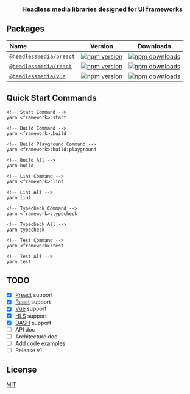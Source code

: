 <h3 align="center">
  Headless media libraries designed for UI frameworks
</h3>

## Packages

| Name                                                                                                                    |                                                            Version                                                            |                                                            Downloads                                                             |
| :---------------------------------------------------------------------------------------------------------------------- | :---------------------------------------------------------------------------------------------------------------------------: | :------------------------------------------------------------------------------------------------------------------------------: |
| [`@headlessmedia/preact`](https://github.com/willnguyen1312/headlessmedia/tree/master/packages/%40headlessmedia-preact) | [![npm version](https://img.shields.io/npm/v/@headlessmedia/preact.svg)](https://www.npmjs.com/package/@headlessmedia/preact) | [![npm downloads](https://img.shields.io/npm/dt/@headlessmedia/preact.svg)](https://www.npmjs.com/package/@headlessmedia/preact) |
| [`@headlessmedia/react`](https://github.com/willnguyen1312/headlessmedia/tree/master/packages/%40headlessmedia-react)   |  [![npm version](https://img.shields.io/npm/v/@headlessmedia/react.svg)](https://www.npmjs.com/package/@headlessmedia/react)  |  [![npm downloads](https://img.shields.io/npm/dt/@headlessmedia/react.svg)](https://www.npmjs.com/package/@headlessmedia/react)  |
| [`@headlessmedia/vue`](https://github.com/willnguyen1312/headlessmedia/tree/master/packages/%40headlessmedia-vue)       |    [![npm version](https://img.shields.io/npm/v/@headlessmedia/vue.svg)](https://www.npmjs.com/package/@headlessmedia/vue)    |    [![npm downloads](https://img.shields.io/npm/dt/@headlessmedia/vue.svg)](https://www.npmjs.com/package/@headlessmedia/vue)    |

## Quick Start Commands

```
<!-- Start Command -->
yarn <framework>:start

<!-- Build Command -->
yarn <framework>:build

<!-- Build Playground Command -->
yarn <framework>:build:playground

<!-- Build All -->
yarn build

<!-- Lint Command -->
yarn <framework>:lint

<!-- Lint All -->
yarn lint

<!-- Typecheck Command -->
yarn <framework>:typecheck

<!-- Typecheck All -->
yarn typecheck

<!-- Test Command -->
yarn <framework>:test

<!-- Test All -->
yarn test
```

## TODO

- [x] [Preact] support
- [x] [React] support
- [x] [Vue] support
- [x] [HLS] support
- [x] [DASH] support
- [ ] API doc
- [ ] Architecture doc
- [ ] Add code examples
- [ ] Release v1

## License

[MIT](https://opensource.org/licenses/MIT)

[react]: https://reactjs.org
[preact]: https://preactjs.com/
[vue]: https://v3.vuejs.org/
[hls]: https://en.wikipedia.org/wiki/HTTP_Live_Streaming
[dash]: https://en.wikipedia.org/wiki/Dash
